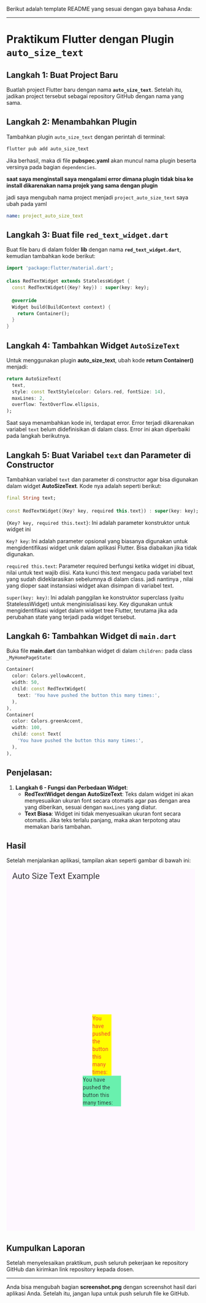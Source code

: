 Berikut adalah template README yang sesuai dengan gaya bahasa Anda:

---

# Praktikum Flutter dengan Plugin `auto_size_text`

## Langkah 1: Buat Project Baru
Buatlah project Flutter baru dengan nama **`auto_size_text`**. Setelah itu, jadikan project tersebut sebagai repository GitHub dengan nama yang sama.

## Langkah 2: Menambahkan Plugin
Tambahkan plugin `auto_size_text` dengan perintah di terminal:
```bash
flutter pub add auto_size_text
```
Jika berhasil, maka di file **pubspec.yaml** akan muncul nama plugin beserta versinya pada bagian `dependencies`.


**saat saya menginstall saya mengalami error dimana plugin tidak bisa ke install dikarenakan nama projek yang sama dengan plugin**

jadi saya mengubah nama project menjadi `project_auto_size_text` saya ubah pada yaml
```yaml
name: project_auto_size_text
```

## Langkah 3: Buat file `red_text_widget.dart`
Buat file baru di dalam folder **lib** dengan nama **`red_text_widget.dart`**, kemudian tambahkan kode berikut:
```dart
import 'package:flutter/material.dart';

class RedTextWidget extends StatelessWidget {
  const RedTextWidget({Key? key}) : super(key: key);

  @override
  Widget build(BuildContext context) {
    return Container();
  }
}
```

## Langkah 4: Tambahkan Widget `AutoSizeText`
Untuk menggunakan plugin **auto_size_text**, ubah kode **return Container()** menjadi:
```dart
return AutoSizeText(
  text,
  style: const TextStyle(color: Colors.red, fontSize: 14),
  maxLines: 2,
  overflow: TextOverflow.ellipsis,
);
```
Saat saya menambahkan kode ini, terdapat  error. Error terjadi dikarenakan variabel `text` belum didefinisikan di dalam class. Error ini akan diperbaiki pada langkah berikutnya.

## Langkah 5: Buat Variabel `text` dan Parameter di Constructor
Tambahkan variabel `text` dan parameter di constructor agar bisa digunakan dalam widget **AutoSizeText**. Kode nya adalah  seperti berikut:
```dart
final String text;

const RedTextWidget({Key? key, required this.text}) : super(key: key);
```

`{Key? key, required this.text}`: Ini adalah parameter konstruktor untuk widget ini

`Key? key`: Ini adalah parameter opsional yang biasanya digunakan untuk mengidentifikasi widget unik dalam aplikasi Flutter. Bisa diabaikan jika tidak digunakan.

`required this.text`: Parameter required berfungsi ketika widget ini dibuat, nilai untuk text wajib diisi. Kata kunci this.text mengacu pada variabel text yang sudah dideklarasikan sebelumnya di dalam class. jadi nantinya , nilai yang dioper saat instansiasi widget akan disimpan di variabel text.

`super(key: key)`: Ini adalah panggilan ke konstruktor superclass (yaitu StatelessWidget) untuk menginisialisasi key. Key digunakan untuk mengidentifikasi widget dalam widget tree Flutter, terutama jika ada perubahan state yang terjadi pada widget tersebut.

## Langkah 6: Tambahkan Widget di `main.dart`
Buka file **main.dart** dan tambahkan widget di dalam `children:` pada class `_MyHomePageState`:
```dart
Container(
  color: Colors.yellowAccent,
  width: 50,
  child: const RedTextWidget(
    text: 'You have pushed the button this many times:',
  ),
),
Container(
  color: Colors.greenAccent,
  width: 100,
  child: const Text(
    'You have pushed the button this many times:',
  ),
),
```

## Penjelasan:
1. **Langkah 6 - Fungsi dan Perbedaan Widget**:
   - **RedTextWidget dengan AutoSizeText**: Teks dalam widget ini akan menyesuaikan ukuran font secara otomatis agar pas dengan area yang diberikan, sesuai dengan `maxLines` yang diatur.
   - **Text Biasa**: Widget ini tidak menyesuaikan ukuran font secara otomatis. Jika teks terlalu panjang, maka akan terpotong atau memakan baris tambahan.

## Hasil
Setelah menjalankan aplikasi, tampilan akan seperti gambar di bawah ini:

![Hasil Aplikasi](image.png)

## Kumpulkan Laporan
Setelah menyelesaikan praktikum, push seluruh pekerjaan ke repository GitHub dan kirimkan link repository kepada dosen.

---

Anda bisa mengubah bagian **screenshot.png** dengan screenshot hasil dari aplikasi Anda. Setelah itu, jangan lupa untuk push seluruh file ke GitHub.
